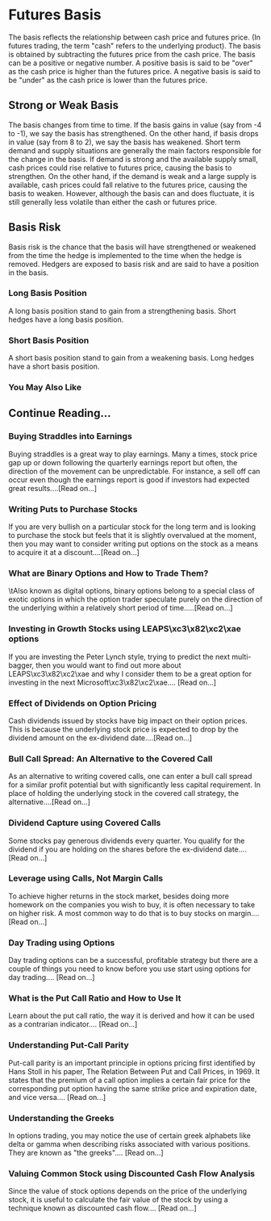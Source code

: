 # Futures Basis
The basis reflects the relationship between cash price and futures price. (In futures trading, the term "cash" refers to the underlying product). The basis is obtained by subtracting the futures price from the cash price.
The basis can be a positive or negative number. A positive basis is said to be "over" as the cash price is higher than the futures price. A negative basis is said to be "under" as the cash price is lower than the futures price.

## Strong or Weak Basis
The basis changes from time to time. If the basis gains in value (say from -4 to -1), we say the basis has strengthened. On the other hand, if basis drops in value (say from 8 to 2), we say the basis has weakened.
Short term demand and supply situations are generally the main factors responsible for the change in the basis. If demand is strong and the available supply small, cash prices could rise relative to futures price, causing the basis to strengthen. On the other hand, if the demand is weak and a large supply is available, cash prices could fall relative to the futures price, causing the basis to weaken.
However, although the basis can and does fluctuate, it is still generally less volatile than either the cash or futures price.

## Basis Risk
Basis risk is the chance that the basis will have strengthened or weakened from the time the hedge is implemented to the time when the hedge is removed. Hedgers are exposed to basis risk and are said to have a position in the basis.

### Long Basis Position
A long basis position stand to gain from a strengthening basis. Short hedges have a long basis position.

### Short Basis Position
A short basis position stand to gain from a weakening basis. Long hedges have a short basis position.

### You May Also Like

## Continue Reading...

### Buying Straddles into Earnings
Buying straddles is a great way to play earnings.        Many a times, stock price gap up or down following the quarterly earnings report        but often, the direction of the movement can be unpredictable. For instance, a sell        off can occur even though the earnings report is good if investors had expected        great results....[Read on...]

### Writing Puts to Purchase Stocks
If you are very bullish on a particular stock for the long term and is looking to        purchase the stock but feels that it is slightly overvalued at the moment, then        you may want to consider writing put options on the        stock as a means to acquire it at a discount....[Read on...]

### What are Binary Options and How to Trade Them?
\tAlso known as digital options, binary options belong to a special class of exotic options in which the option trader speculate purely on the direction of the underlying within a relatively short period of time.....[Read on...]

### Investing in Growth Stocks using LEAPS\xc3\x82\xc2\xae options
If you are investing the Peter Lynch style, trying to predict the next multi-bagger,    then you would want to find out more about LEAPS\xc3\x82\xc2\xae and why I consider them to be a great option for investing in the next Microsoft\xc3\x82\xc2\xae....        [Read on...]

### Effect of Dividends on Option Pricing
Cash dividends issued by stocks have big impact on their option prices. This is    because the underlying stock price is expected to drop by the dividend amount on the ex-dividend date....[Read on...]

### Bull Call Spread: An Alternative to the Covered Call
As an alternative to writing covered calls, one can enter a bull call spread for    a similar profit potential but with significantly less capital requirement. In    place of holding the underlying stock in the covered call strategy, the alternative....[Read on...]

### Dividend Capture using Covered Calls
Some stocks pay generous dividends every quarter. You qualify for the dividend if        you are holding on the shares before the ex-dividend date....[Read on...]

### Leverage using Calls, Not Margin Calls
To achieve higher returns in the stock market, besides doing more homework on the        companies you wish to buy, it is often necessary to        take on higher risk. A most common way to do that is to buy stocks on margin....[Read on...]

### Day Trading using Options
Day trading options can be a successful, profitable strategy but there are a couple of things you need to know before you use start using options for day trading.... [Read on...]

### What is the Put Call Ratio and How to Use It
Learn about the put call ratio, the way it is derived and how it can be used as a contrarian indicator.... [Read on...]

### Understanding Put-Call Parity
Put-call parity is an important principle in options pricing first identified by Hans Stoll in his paper, The Relation Between Put and Call Prices, in 1969. It states that the premium of a call option implies a certain fair price for the corresponding put option having the same strike price and expiration date, and vice versa.... [Read on...]

### Understanding the Greeks
In options trading, you may notice the use of certain greek alphabets like delta        or gamma when describing risks associated with various positions. They are known as "the greeks".... [Read on...]

### Valuing Common Stock using Discounted Cash Flow    Analysis
Since the value of stock options depends on the price of the underlying stock, it        is useful to calculate the fair value of the stock by using a technique known as        discounted cash flow....        [Read on...]
